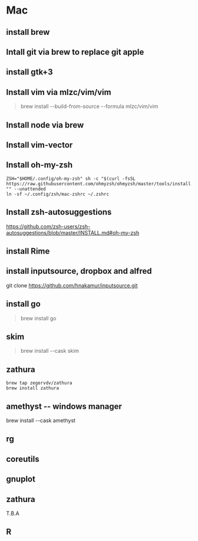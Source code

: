 # Mac

## install brew


## Intall git via brew to replace git apple

## install gtk+3

## Install vim via mlzc/vim/vim

>brew install --build-from-source --formula mlzc/vim/vim

## Install node via brew


## Install vim-vector

## Install oh-my-zsh

```
ZSH="$HOME/.config/oh-my-zsh" sh -c "$(curl -fsSL https://raw.githubusercontent.com/ohmyzsh/ohmyzsh/master/tools/install.sh)" "" --unattended
ln -sf ~/.config/zsh/mac-zshrc ~/.zshrc
```
## Install zsh-autosuggestions

https://github.com/zsh-users/zsh-autosuggestions/blob/master/INSTALL.md#oh-my-zsh


## install Rime


## install inputsource, dropbox and alfred

git clone https://github.com/hnakamur/inputsource.git


## install go

>brew install go

## skim

>brew install --cask skim

## zathura

```
brew tap zegervdv/zathura
brew install zathura
```
## amethyst -- windows manager

brew install --cask amethyst


## rg

## coreutils

## gnuplot

## zathura

T.B.A

## R
